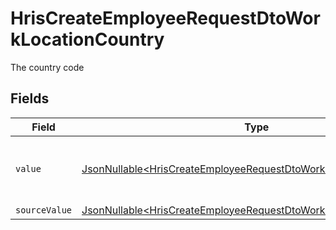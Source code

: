 # HrisCreateEmployeeRequestDtoWorkLocationCountry

The country code


## Fields

| Field                                                                                                                                                | Type                                                                                                                                                 | Required                                                                                                                                             | Description                                                                                                                                          | Example                                                                                                                                              |
| ---------------------------------------------------------------------------------------------------------------------------------------------------- | ---------------------------------------------------------------------------------------------------------------------------------------------------- | ---------------------------------------------------------------------------------------------------------------------------------------------------- | ---------------------------------------------------------------------------------------------------------------------------------------------------- | ---------------------------------------------------------------------------------------------------------------------------------------------------- |
| `value`                                                                                                                                              | [JsonNullable\<HrisCreateEmployeeRequestDtoWorkLocationValue>](../../models/components/HrisCreateEmployeeRequestDtoWorkLocationValue.md)             | :heavy_minus_sign:                                                                                                                                   | The ISO3166-1 Alpha2 Code of the Country                                                                                                             | US                                                                                                                                                   |
| `sourceValue`                                                                                                                                        | [JsonNullable\<HrisCreateEmployeeRequestDtoWorkLocationSourceValue>](../../models/components/HrisCreateEmployeeRequestDtoWorkLocationSourceValue.md) | :heavy_minus_sign:                                                                                                                                   | N/A                                                                                                                                                  |                                                                                                                                                      |